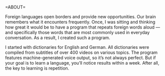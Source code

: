 =ABOUT=

Foreign languages open borders and provide new opportunities.
Our brain remembers what it encounters frequently.
Once, I was sitting and thinking how great it would be to have a program that repeats foreign words aloud — and specifically those words that are most commonly used in everyday conversation.
As a result, I created such a program.

I started with dictionaries for English and German.
All dictionaries were compiled from subtitles of over 400 videos on various topics.
The program features machine-generated voice output, so it’s not always perfect.
But if your goal is to learn a language, you’ll notice results within a week.
After all, the key to learning is repetition.